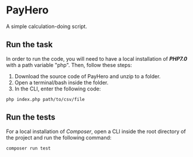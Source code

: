 # PayHero
A simple calculation-doing script.

## Run the task
In order to run the code, you will need to have a local installation of ***PHP7.0*** with a path variable "php".
Then, follow these steps:
1. Download the source code of PayHero and unzip to a folder.
2. Open a terminal/bash inside the folder.
3. In the CLI, enter the following code:
```
php index.php path/to/csv/file
```

## Run the tests
For a local installation of *Composer*, open a CLI inside the root directory of the project and run the following command:
```
composer run test
```
